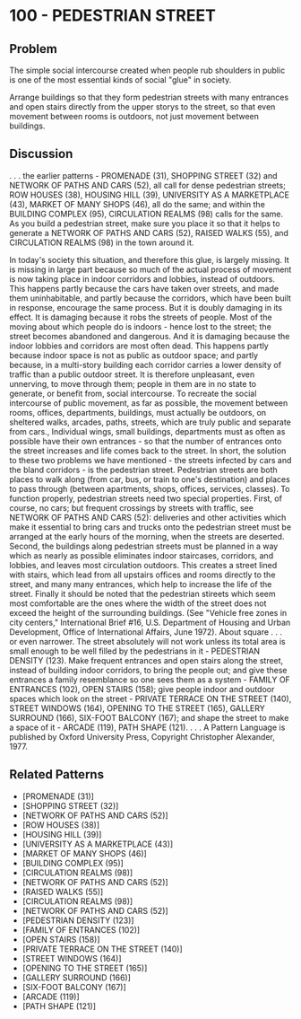 # 100 - PEDESTRIAN STREET

## Problem

The simple social intercourse created when people rub shoulders in public is one of the most essential kinds of social "glue" in society.

Arrange buildings so that they form pedestrian streets with many entrances and open stairs directly from the upper storys to the street, so that even movement between rooms is outdoors, not just movement between buildings.

## Discussion

. . . the earlier patterns - PROMENADE (31), SHOPPING STREET (32) and NETWORK OF PATHS AND CARS (52), all call for dense pedestrian streets; ROW HOUSES (38), HOUSING HILL (39), UNIVERSITY AS A MARKETPLACE (43), MARKET OF MANY SHOPS (46), all do the same; and within the BUILDING COMPLEX (95), CIRCULATION REALMS (98) calls for the same. As you build a pedestrian street, make sure you place it so that it helps to generate a NETWORK OF PATHS AND CARS (52), RAISED WALKS (55), and CIRCULATION REALMS (98) in the town around it.

In today's society this situation, and therefore this glue, is largely missing. It is missing in large part because so much of the actual process of movement is now taking place in indoor corridors and lobbies, instead of outdoors. This happens partly because the cars have taken over streets, and made them uninhabitable, and partly because the corridors, which have been built in response, encourage the same process. But it is doubly damaging in its effect. It is damaging because it robs the streets of people. Most of the moving about which people do is indoors - hence lost to the street; the street becomes abandoned and dangerous. And it is damaging because the indoor lobbies and corridors are most often dead. This happens partly because indoor space is not as public as outdoor space; and partly because, in a multi-story building each corridor carries a lower density of traffic than a public outdoor street. It is therefore unpleasant, even unnerving, to move through them; people in them are in no state to generate, or benefit from, social intercourse. To recreate the social intercourse of public movement, as far as possible, the movement between rooms, offices, departments, buildings, must actually be outdoors, on sheltered walks, arcades, paths, streets, which are truly public and separate from cars., Individual wings, small buildings, departments must as often as possible have their own entrances - so that the number of entrances onto the street increases and life comes back to the street. In short, the solution to these two problems we have mentioned - the streets infected by cars and the bland corridors - is the pedestrian street. Pedestrian streets are both places to walk along (from car, bus, or train to one's destination) and places to pass through (between apartments, shops, offices, services, classes). To function properly, pedestrian streets need two special properties. First, of course, no cars; but frequent crossings by streets with traffic, see NETWORK OF PATHS AND CARS (52): deliveries and other activities which make it essential to bring cars and trucks onto the pedestrian street must be arranged at the early hours of the morning, when the streets are deserted. Second, the buildings along pedestrian streets must be planned in a way which as nearly as possible eliminates indoor staircases, corridors, and lobbies, and leaves most circulation outdoors. This creates a street lined with stairs, which lead from all upstairs offices and rooms directly to the street, and many many entrances, which help to increase the life of the street. Finally it should be noted that the pedestrian stireets which seem most comfortable are the ones where the width of the street does not exceed the height of the surrounding buildings. (See "Vehicle free zones in city centers," International Brief #16, U.S. Department of Housing and Urban Development, Office of International Affairs, June 1972). About square . . . or even narrower. The street absolutely will not work unless its total area is small enough to be well filled by the pedestrians in it - PEDESTRIAN DENSITY (123). Make frequent entrances and open stairs along the street, instead of building indoor corridors, to bring the people out; and give these entrances a family resemblance so one sees them as a system - FAMILY OF ENTRANCES (102), OPEN STAIRS (158); give people indoor and outdoor spaces which look on the street - PRIVATE TERRACE ON THE STREET (140), STREET WINDOWS (164), OPENING TO THE STREET (165), GALLERY SURROUND (166), SIX-FOOT BALCONY (167); and shape the street to make a space of it - ARCADE (119), PATH SHAPE (121). . . . A Pattern Language is published by Oxford University Press, Copyright Christopher Alexander, 1977.

## Related Patterns

- [PROMENADE (31)]
- [SHOPPING STREET (32)]
- [NETWORK OF PATHS AND CARS (52)]
- [ROW HOUSES (38)]
- [HOUSING HILL (39)]
- [UNIVERSITY AS A MARKETPLACE (43)]
- [MARKET OF MANY SHOPS (46)]
- [BUILDING COMPLEX (95)]
- [CIRCULATION REALMS (98)]
- [NETWORK OF PATHS AND CARS (52)]
- [RAISED WALKS (55)]
- [CIRCULATION REALMS (98)]
- [NETWORK OF PATHS AND CARS (52)]
- [PEDESTRIAN DENSITY (123)]
- [FAMILY OF ENTRANCES (102)]
- [OPEN STAIRS (158)]
- [PRIVATE TERRACE ON THE STREET (140)]
- [STREET WINDOWS (164)]
- [OPENING TO THE STREET (165)]
- [GALLERY SURROUND (166)]
- [SIX-FOOT BALCONY (167)]
- [ARCADE (119)]
- [PATH SHAPE (121)]
